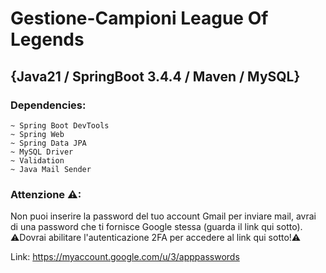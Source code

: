# Gestione-Campioni League Of Legends
## {Java21 / SpringBoot 3.4.4 / Maven / MySQL}

### Dependencies:
```
~ Spring Boot DevTools
~ Spring Web
~ Spring Data JPA
~ MySQL Driver
~ Validation
~ Java Mail Sender
```
### Attenzione ⚠:
Non puoi inserire la password del tuo account Gmail per inviare mail, avrai di una password che ti fornisce Google stessa (guarda il link qui sotto).
⚠Dovrai abilitare l'autenticazione 2FA per accedere al link qui sotto!⚠

Link: https://myaccount.google.com/u/3/apppasswords